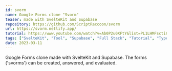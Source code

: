 ```yaml
---
id: svorm
name: Google Forms clone "Svorm"
teaser: made with SvelteKit and Supabase
repository: https://github.com/ScriptRaccoon/svorm
url: https://svorm.netlify.app/
tutorial: https://www.youtube.com/watch?v=Ab0P2u0XFtY&list=PL1LHMFscti8sJ1R9qn_0fuQMZaSYURQhf
tags: ["SvelteKit", "Tool", "Supabase", "Full Stack", "Tutorial", "TypeScript"]
date: 2023-03-11
---
```


Google Forms clone made with SvelteKit and Supabase. The forms ('svorms') can be created, answered, and evaluated.
